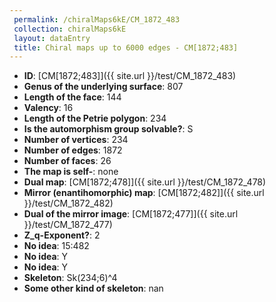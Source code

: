 ```yaml
--- 
 permalink: /chiralMaps6kE/CM_1872_483 
 collection: chiralMaps6kE
 layout: dataEntry
 title: Chiral maps up to 6000 edges - CM[1872;483]
---
```


- **ID**: [CM[1872;483]]({{ site.url }}/test/CM_1872_483)
- **Genus of the underlying surface**: 807
- **Length of the face**: 144
- **Valency**: 16
- **Length of the Petrie polygon**: 234
- **Is the automorphism group solvable?**: S
- **Number of vertices**: 234
- **Number of edges**: 1872
- **Number of faces**: 26
- **The map is self-**: none
- **Dual map**: [CM[1872;478]]({{ site.url }}/test/CM_1872_478)
- **Mirror (enantihomorphic) map**: [CM[1872;482]]({{ site.url }}/test/CM_1872_482)
- **Dual of the mirror image**: [CM[1872;477]]({{ site.url }}/test/CM_1872_477)
- **Z_q-Exponent?**: 2
- **No idea**:  15:482
- **No idea**: Y
- **No idea**: Y
- **Skeleton**: Sk(234;6)^4
- **Some other kind of skeleton**: nan
